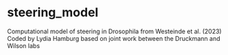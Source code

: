 # steering_model
Computational model of steering in Drosophila from Westeinde et al. (2023)
Coded by Lydia Hamburg based on joint work between the Druckmann and Wilson labs

